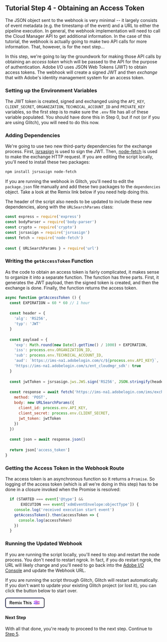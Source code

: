 ## Tutorial Step 4 - Obtaining an Access Token

The JSON object sent to the webhook is very minimal -- it largely consists of event metadata (e.g. the timestamp of the event) and a URL to either the pipeline execution. In general, the webhook implementation will need to call the Cloud Manager API to get additional information. In the case of this tutorial, the webhook is actually going to make two API calls for more information. That, however, is for the next step...

In this step, we're going to lay the groundwork for making those API calls by obtaining an _access token_ which will be passed to the API for the purpose of authentication. Adobe I/O uses JSON Web Tokens (JWT) to obtain access tokens. The webhook will create a signed JWT and then _exchange_ that with Adobe's identity management system for an access token.

### Setting up the Environment Variables

The JWT token is created, signed and exchanged using the `API_KEY`, `CLIENT_SECRET`, `ORGANIZATION`, `TECHNICAL_ACCOUNT_ID` and `PRIVATE_KEY` variables, so the first step is to make sure the `.env` file has all of these variable populated. You should have done this in Step 0, but if not (or if you are using Glitch), you will need to do this now.

### Adding Dependencies

We're going to use two new third-party dependencies for the exchange process. First, <a href="http://kjur.github.io/jsrsasign/" target="_new">jsrsasign</a> is used to sign the JWT. Then, <a href="https://github.com/bitinn/node-fetch" target="_new">node-fetch</a> is used to make the exchange HTTP request. If you are editing the script locally, you'll need to install these two packages:

```bash
npm install jsrsasign node-fetch
```

If you are running the webhook in Glitch, you'll need to edit the `package.json` file manually and add these two packages to the `dependencies` object. Take a look at the Remix link below if you need help doing this.

The header of the script also needs to be updated to include these new dependencies, along with the `URLSearchParams` class:

```javascript
const express = require('express')
const bodyParser = require('body-parser')
const crypto = require('crypto')
const jsrsasign = require('jsrsasign')
const fetch = require('node-fetch')

const { URLSearchParams } = require('url')
```

### Writing the `getAccessToken` Function

As the code to obtain an access token is fairly complicated, it makes sense to organize it into a separate function. The function has three parts. First, it generates the JWT payload, then the signed token is created, and then the exchange is done. Finally, the function returns the access token.

```javascript
async function getAccessToken () {
  const EXPIRATION = 60 * 60 // 1 hour

  const header = {
    'alg': 'RS256',
    'typ': 'JWT'
  }

  const payload = {
    'exp': Math.round(new Date().getTime() / 1000) + EXPIRATION,
    'iss': process.env.ORGANIZATION_ID,
    'sub': process.env.TECHNICAL_ACCOUNT_ID,
    'aud': `https://ims-na1.adobelogin.com/c/${process.env.API_KEY}`,
    'https://ims-na1.adobelogin.com/s/ent_cloudmgr_sdk': true
  }

  const jwtToken = jsrsasign.jws.JWS.sign('RS256', JSON.stringify(header), JSON.stringify(payload), process.env.PRIVATE_KEY)

  const response = await fetch('https://ims-na1.adobelogin.com/ims/exchange/jwt', {
    method: 'POST',
    body: new URLSearchParams({
      client_id: process.env.API_KEY,
      client_secret: process.env.CLIENT_SECRET,
      jwt_token: jwtToken
    })
  })

  const json = await response.json()

  return json['access_token']
}
```

### Getting the Access Token in the Webhook Route

The access token is an asynchronous function so it returns a `Promise`. So logging of the access token (which is all we're doing in this step) has to be done in a closure invoked when the Promise is resolved:

```javascript
  if (STARTED === event['@type'] &&
       EXECUTION === event['xdmEventEnvelope:objectType']) {
    console.log('received execution start event')
    getAccessToken().then(accessToken => {
      console.log(accessToken)
    })
  }
```

### Running the Updated Webhook

If you are running the script locally, you'll need to stop and restart the node process. You don't need to restart ngrok. In fact, if you do restart ngrok, the URL will likely change and you'll need to go back into the <a href="https://console.adobe.io/integrations" target="_new">Adobe I/O Console</a> and update the Webhook URL.

If you are running the script through Glitch, Glitch will restart automatically. If you don't want to update your existing Glitch project (or lost it), you can click the button below to start over.

<!-- Remix Button -->
<a href="https://glitch.com/edit/#!/remix/adobe-cloudmanager-api-tutorial-step4" target="_new">
  <img src="../img/glitch.png" alt="Remix in Glitch" id="glitch-button">
</a>

#### Next Step

With all that done, you're ready to proceed to the next step. Continue to [Step 5](5-getting-the-execution.md).

<style type="text/css">
#kirbyMainContent .hljs .hljs-function,
#kirbyMainContent .hljs .hljs-params {
    color: #333;
}
</style>